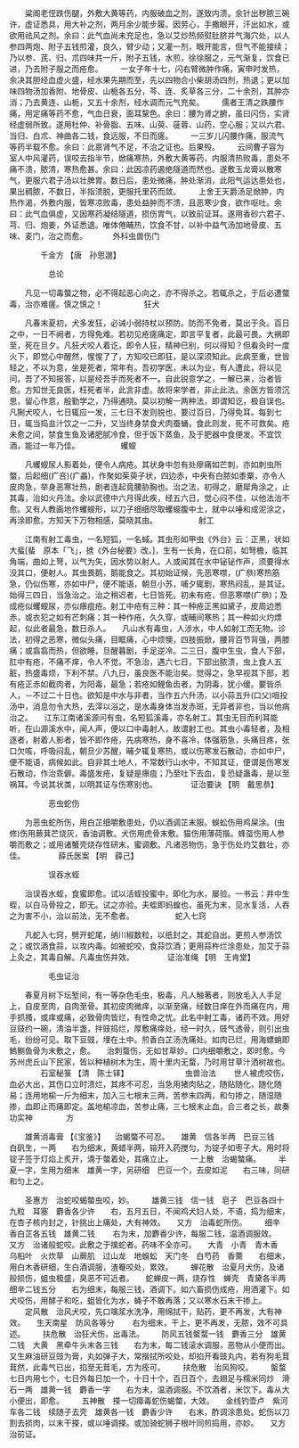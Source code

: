 <!-- { "loadSidebar": true } -->
　　粱阁老侄跌伤腿，外敷大黄等药，内服破血之剂，遂致内溃。余针出秽脓三碗许，虚证悉具，用大补之剂，两月余少能步履。因劳心，手撒眼开，汗出如水，或欲用祛风之剂。余曰：此气血尚未充足也，急以艾炒热频熨肚脐并气海穴处，以人参四两炮、附子五钱煎灌，良久，臂少动；又灌一剂，眼开能言，但气不能接续；乃以参、芪、归、朮四味共一斤，附子五钱，水煎，徐徐服之，元气渐复，饮食已进，乃去附子服之而疮愈。
　　一女子年十七，闪右臂微肿作痛，寅申时发热，余决其胆经血虚火盛，经水果先期而至，先以四物合小柴胡汤四剂，热退；更以加味四物汤加香附、地骨皮、山栀各五分，芩、连、炙草各三分，二十余剂，其肿亦消；乃去黄连、山栀，又五十余剂，经水调而元气充矣。
　　儒者王清之跌腰作痛，用定痛等药不愈，气血日衰，面耳黧色。余曰：腰为肾之腑，虽曰闪伤，实肾经虚弱所致。遂用杜仲、补骨脂、五味、山萸、蓰蓉、山药，空心服；又以六君、当归、白朮、神曲各二钱，食远服，不日而瘥。
　　一三岁儿闪腰作痛，服流气等药半载不愈。余曰：此禀肾气不足，不治之证也。后果殁。
　　云间曹子容为室人中风灌药，误咬去指半节，焮痛寒热，外敷大黄等药，内服清热败毒，患处不痛不溃，脓清，寒热愈甚。余曰：此因凉药遏绝隧道而然也。遂敷玉龙膏以散寒气，更服六君子汤以壮脾胃。数日后，患处微痛，肿处渐消，此阳气运达患处也，果出稠脓，不数日，半指溃脱，更服托里药而敛。
　　上舍王天爵汤足焮肿，内热作渴，外敷内服，皆寒凉败毒，患处益肿而不溃，且恶寒少食，欲作呕吐。余曰：此气血俱虚，又因寒药凝结隧道，损伤胃气，以致前证耳。遂用香砂六君子、芎、归、炮姜，外证悉退。唯体倦晡热，饮食不甘，以补中益气汤加地骨皮、五味、麦门，治之而愈。
　　　外科虫兽伤门

　　　　千金方 【唐　孙思邈】

　　　　　总论

　　凡见一切毒螫之物，必不得起恶心向之，亦不得杀之。若辄杀之，于后必遭螫毒，治亦难瘥。慎之慎之！
　　　　　狂犬

　　凡春末夏初，犬多发狂，必诫小弱持杖以预防。防而不免者，莫出于灸。百日之中，一日不阙者，方得免难。若初见疮瘥痛定，即言平复者，此最可畏。大祸即至，死在旦夕。凡狂犬咬人着讫，即令人狂，精神已别，何以得知？但看灸时一度火下，即觉心中醒然，惺惺了了，方知咬已即狂，是以深须知此。此病至重，世皆轻之，不以为意，坐是死者，常年有。吾初学医，未以为业，有人遭此，将以见问，吾了不知报答，以是经吾手而死者不一。自此锐意学之，一解已来，治者皆愈。方知世无良医，枉死者半，此言非虚。故将来学者，非止此法。余医方皆须沉思，留心作意，殷勤学之，乃得通晓。莫以初解一两种法，即谓知讫，极自误也。　　凡猘犬咬人，七日辄应一发，三七日不发则脱也，要过百日，乃得免耳。每到七日，辄当捣韭汁饮之一二升，又当终身禁食犬肉蚕蛹，食此则发，死不可救矣。疮未愈之间，禁食生鱼及诸肥腻冷食，但于饭下蒸鱼，及于肥器中食便发。不宜饮酒，能过一年乃佳。
　　　　　蠼螋

　　凡蠼螋尿人影着处，便令人病疮。其状身中忽有处瘳痛如芒刺，亦如刺虫所螫，后起细(疒咅)(疒畾)，作聚如茱萸子状，四边赤，中央有白脓如黍粟，亦令人皮肉急，举身恶寒壮热，剧者连起竟腰胁胸也。治之法，初得之，磨犀角涂之，止其毒，治如火丹法。余以武德中六月得此疾，经五六日，觉心闷不佳，以他法治不愈。又有人教画地作蠼螋形，以刀子细细尽取蠼螋腹中土，就中以唾和成泥涂之，再涂即愈。方知天下万物相感，莫晓其由。
　　　　　射工

　　江南有射工毒虫，一名短狐，一名蜮。其虫形如甲虫《外台》云：正黑，状如大蜚[蜚　原本「飞」，掳《外台秘要》改。]，生有一长角，在口前，如弩檐，临其角端，曲如上弩，以气为矢，因水势以射人。人或闻其在水中铋铋作声，须要得水没其口，便射人。其虫畏鹅，鹅能食之。其初始证候，先恶寒噤，(疒叅)寒热筋急，仍似伤寒，亦如中尸，便不能语，朝旦小苏，哺夕辄剧，寒热闷乱，是其证。始得三四日，当急治之。治之稍迟者，七日皆死。初未有疮，但恶寒噤(疒叅)；及成疮似蠼螋尿，亦似瘭疽疮。射工中疮有三种：其一种疮正黑如黛子，皮周边悉赤，或衣犯之如有芒刺痛；其一种作疮，久久穿，或晡间寒热；其一种如火灼熛起，似此者最急，数日杀人。　　凡山水有毒虫，人涉水，中人如射工而无物。诊法，初得之恶寒，微似头痛，目眶痛，心中烦懊，四肢振焮，腰背百节背强，两膝痛；或翕翕而热，但欲睡，旦醒暮剧，手足逆冷。二三日，腹中生虫，食人下部，肛中有疮，不痛不痒，令人不觉。不急治，遇六七日，下部出脓溃，虫上食人五脏，热盛毒烦，下利不禁。八九日，虽良医不能治矣。觉得之，急早视其下部，若有疮正赤如截肉者，为阳毒，最急；若疮如鲤鱼齿者，为阴毒，犹小缓。要皆杀人，－不过二十日也。欲知是中水与非者，当作五六升汤，以小蒜五升(口父)咀投汤中，消息勿令大热，去滓以浴之，是水毒身体当发赤斑，无异者非也，当以他病治之。　　江东江南诸溪源问有虫，名短狐溪毒，亦名射工。其虫无目而利耳能听，在山源溪水中，闻人声，便以口中毒射人，故谓射工也。其虫小毒轻者，及相逐者，射着人影者，皆不即作疮，先病寒热，身不喜冷，体强筋急，头痛目疼，张口欠咳，呼吸闷乱，朝旦少苏醒，晡夕辄复寒热，或以伤寒发石散动，亦如中尸，便不能语，病候如此。自非其土地人，不常数行山水中，不知其证，便谓是伤寒发石散动，作治乖僻。毒盛发疮，复疑是瘭疽；乃至吐下去血，复恐疑蛊毒，是以至祸耳。今说其状类，以明其证与伤寒别也。
　　　　证治要诀 【明　戴思恭】

　　　　　恶虫蛇伤

　　为恶虫蛇所伤，用白芷细嚼敷患处，仍以酒调芷末服。蜈蚣伤用鸡屎涂。(虫修)伤用蕨萁芒烧灰，香油调敷。犬伤用虎骨末敷。猫伤用薄荷揩。蜂虿伤用人参嚼而敷之；或用诸蟹壳烧存性研末，蜜调敷。凡诸恶物伤，急于伤处灼艾数壮，亦佳。
　　　　薛氏医案 【明　薛己】

　　　　　误吞水蛭

　　治误吞水蛭，食蜜即愈。试以活蛭投蜜中，即化为水，屡验。一书云：井中生蛭，以白马骨投之，即无。试之亦验。夫蛭即蚂蝗也，虽死为末，见水复活，人吞之为害不小，治以前法，无不愈者。
　　　　　蛇入七窍

　　凡蛇入七窍，劈开蛇尾，纳川椒数粒，以纸封之，其蛇自出。更煎人参汤饮之；或饮酒食蒜，以攻内毒。如被蛇咬，食蒜饮酒；更用蒜杵烂涂患处，加艾于蒜上灸之，其毒自解。凡毒虫伤并效。
　　　　证治准绳 【明　王肯堂】

　　　　　毛虫证治

　　春夏月树下坛堑间，有一等杂色毛虫，极毒，凡人触著者，则放毛入人手足上，自皮至肉，自肉至骨。其初皮肉微痒，以渐至痛，经数日痒在外而痛在内，用手抓搔，或痒或痛，必致骨肉皆烂，有性命之忧。此名中射工毒，诸药不效。用好豆豉约一碗，清油半盏，拌豉捣烂，厚敷痛痒处，经一时久，豉气透骨，则引出虫毛，纷纷可见。取下豆豉，埋在土中。煎香白芷汤洗痛处。如肉已烂，用海螵蛸即鰞鲗鱼骨为末敷之，愈。　　治刺蝥伤，无如甘草妙。口内细嚼敷之，即时愈。今苏州虎丘山下民家，皆以种植树木为生，周十里内无蝥，乃时用甘草汁洒树故也。
　　　　石室秘箓 【清　陈士铎】
　　　　　　　虫兽治法
　　世人被虎咬伤，血必大出，其伤口立时溃烂，其疼不可忍，当急用猪肉贴之，随贴随化，随化随易；连用地榆一斤为细末，加入三七根末三两，苦参末四两，和匀掺之，随湿随掺，血即止而痛即定。盖地榆凉血，苦参止痛，三七根末止血，合三者之长，故奏功实神
　　　　方

　　雄黄消毒膏 【《宝鉴》】 　治蝎螫不可忍。　　雄黄　信各半两　巴豆三钱　白矾生，一两　　右为细末，黄蜡半两，镕开入药搅匀，为锭子如枣子大。用时将锭子签于灯焰上炙开，滴于螫着处，其痛立止。
　　一上散　治蝎螫痛。
　　半夏一字，生用为细末　雄黄一字，另研细　巴豆一个，去皮如泥　　右三味，同研和匀上之。

　　圣惠方　治蛇咬蝎螫虫咬，妙。
　　雄黄三钱　信一钱　皂子　巴豆各四十九粒　耳塞　麝香各少许　　右，五月五日，不闻鸡犬妇人处，不语，捣为细末，在杏子核内封之，针挑出上痛处，大有神效。　　又方　治毒蛇所伤。
　　细辛　香白芷各五钱　雄黄二钱
　　右为末，加麝香少许，每服二钱，温酒调服效。　　又方　治诸般蛇咬。此敷之于擒蛇者。药味不全亦可。　　大青　小青　青木香　乌桕叶　火炊草　山蕨肌　过山龙　地蜈蚣　天门冬　白芍药　香薷　　右细末，用白木香研细，生白酒调服，渣罨咬处，累效。
　　蝉花散　治夏月犬伤，及诸般损伤，蛆虫极盛，臭恶不可近者。　　蛇蝉皮一两，烧存性　蝉壳　青黛各半两　细辛二钱五分　　右为细末，每服三钱，酒调下。如六畜损伤成疮，用酒灌下。如犬咬伤，用酵子和吃，蛆皆化为水，蝇子不敢再落；又以寒水石末干掺上。
　　定风散　治风犬咬，先口噙浆水洗净，用绵拭干，贴药，更不再发，大有神效。　　生天南星　防风各等分
　　右为细末，干上，更不再发，无脓，效不可具述。
　　扶危散　治狂犬伤，出毒法。
　　防风五钱螌蝥一钱　麝香三分　雄黄二钱　大黄　黑牵牛头末各三钱　　右为末，每二钱滚水调服，恶物从小便而出。又生麻油研豆豉为膏，丸如弹子大，常揩拭所咬处，却掐开看豉丸内，若有狗毛茸茸然，此毒气已出，掐至无茸毛，方为痊可。
　　扶危散　治风狗咬。
　　螌蝥七日内用七个，七日外每日加一个，十日十个，百日百个，去翅足与糯米同炒　滑石一两　雄黄一钱　麝香一字　　右为末，温酒调服。不饮酒者，米饮下。毒从大小便出，即愈。
　　五神散　搽一切瘴毒蛇伤蝎螫，大效。　　金线钓壶卢　紫河车各二钱　续随子去壳　雄黄各一钱　麝香少许　　右末，酢调涂患处。蛇伤以刀割去损肉，以末干搽，或以唾调搽。或加骑蛇狮子根叶同煎捣用，亦妙。　　又方　治前证。
